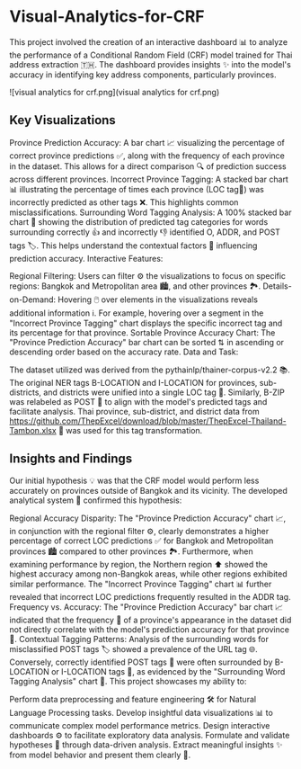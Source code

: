 # Visual-Analytics-for-CRF

This project involved the creation of an interactive dashboard 📊 to analyze the performance of a Conditional Random Field (CRF) model trained for Thai address extraction 🇹🇭. The dashboard provides insights ✨ into the model's accuracy in identifying key address components, particularly provinces.

![visual analytics for crf.png](visual analytics for crf.png)

## Key Visualizations

Province Prediction Accuracy: A bar chart 📈 visualizing the percentage of correct province predictions ✅, along with the frequency of each province in the dataset. This allows for a direct comparison 🔍 of prediction success across different provinces.
Incorrect Province Tagging: A stacked bar chart 📊 illustrating the percentage of times each province (LOC tag📍) was incorrectly predicted as other tags ❌. This highlights common misclassifications.
Surrounding Word Tagging Analysis: A 100% stacked bar chart 💯 showing the distribution of predicted tag categories for words surrounding correctly 👍 and incorrectly 👎 identified O, ADDR, and POST tags 🏷️. This helps understand the contextual factors 🤔 influencing prediction accuracy.
Interactive Features:

Regional Filtering: Users can filter ⚙️ the visualizations to focus on specific regions: Bangkok and Metropolitan area 🏙️, and other provinces 🏞️.
Details-on-Demand: Hovering 🖱️ over elements in the visualizations reveals additional information ℹ️. For example, hovering over a segment in the "Incorrect Province Tagging" chart displays the specific incorrect tag and its percentage for that province.
Sortable Province Accuracy Chart: The "Province Prediction Accuracy" bar chart can be sorted ⇅ in ascending or descending order based on the accuracy rate.
Data and Task:

The dataset utilized was derived from the pythainlp/thainer-corpus-v2.2 📚. The original NER tags B-LOCATION and I-LOCATION for provinces, sub-districts, and districts were unified into a single LOC tag 📍. Similarly, B-ZIP was relabeled as POST 📮 to align with the model's predicted tags and facilitate analysis. Thai province, sub-district, and district data from https://github.com/ThepExcel/download/blob/master/ThepExcel-Thailand-Tambon.xlsx 🔗 was used for this tag transformation.

## Insights and Findings

Our initial hypothesis 💡 was that the CRF model would perform less accurately on provinces outside of Bangkok and its vicinity. The developed analytical system 🔎 confirmed this hypothesis:

Regional Accuracy Disparity: The "Province Prediction Accuracy" chart 📈, in conjunction with the regional filter ⚙️, clearly demonstrates a higher percentage of correct LOC predictions ✅ for Bangkok and Metropolitan provinces 🏙️ compared to other provinces 🏞️. Furthermore, when examining performance by region, the Northern region ⬆️ showed the highest accuracy among non-Bangkok areas, while other regions exhibited similar performance. The "Incorrect Province Tagging" chart 📊 further revealed that incorrect LOC predictions frequently resulted in the ADDR tag.
Frequency vs. Accuracy: The "Province Prediction Accuracy" bar chart 📈 indicated that the frequency 🔢 of a province's appearance in the dataset did not directly correlate with the model's prediction accuracy for that province 🤔.
Contextual Tagging Patterns: Analysis of the surrounding words for misclassified POST tags 🏷️ showed a prevalence of the URL tag 🌐. Conversely, correctly identified POST tags 📮 were often surrounded by B-LOCATION or I-LOCATION tags 📍, as evidenced by the "Surrounding Word Tagging Analysis" chart 💯.
This project showcases my ability to:

Perform data preprocessing and feature engineering 🛠️ for Natural Language Processing tasks.
Develop insightful data visualizations 📊 to communicate complex model performance metrics.
Design interactive dashboards ⚙️ to facilitate exploratory data analysis.
Formulate and validate hypotheses 🤔 through data-driven analysis.
Extract meaningful insights ✨ from model behavior and present them clearly 📢.
